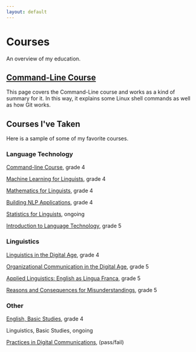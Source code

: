 ```yaml
---
layout: default
---
```

# Courses

An overview of my education.

## [Command-Line Course](cmdline_course.html)

This page covers the Command-Line course and works as a kind of summary for it. In this way, it explains some Linux shell commands as well as how Git works.

## Courses I've Taken

Here is a sample of some of my favorite courses.

### Language Technology

[Command-line Course](https://courses.helsinki.fi/en/KIK-LG218/126710126), grade 4

[Machine Learning for Linguists](https://courses.helsinki.fi/en/kik-lg210/130394715), grade 4

[Mathematics for Linguists](https://courses.helsinki.fi/en/kik-lg209/125773335), grade 4

[Building NLP Applications](https://courses.helsinki.fi/en/kik-lg211/121228521), grade 4                                                        

[Statistics for Linguists](https://courses.helsinki.fi/en/KIK-LG207/130394615), ongoing

[Introduction to Language Technology](https://courses.helsinki.fi/en/kik-405/124787882), grade 5

### Linguistics

[Linguistics in the Digital Age](https://courses.helsinki.fi/en/lda-3103), grade 4

[Organizational Communication in the Digital Age](https://courses.helsinki.fi/en/GPC-O315/124564272), grade 5

[Applied Linguistics: English as Lingua Franca](https://courses.helsinki.fi/en/kik-en217/125379765), grade 5

[Reasons and Consequences for Misunderstandings](https://courses.helsinki.fi/en/aykik-408/125298555), grade 5

### Other

[English, Basic Studies](https://courses.helsinki.fi/en/a400490/114693070), grade 4

Linguistics, Basic Studies, ongoing

[Practices in Digital Communications](https://courses.helsinki.fi/en/aypvk-606/123707113), (pass/fail)

